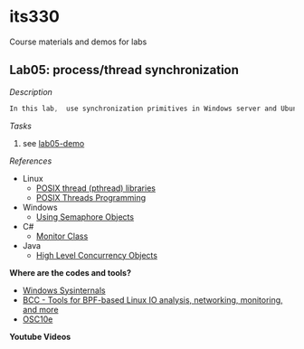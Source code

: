 # its330
Course materials and demos for labs


## Lab05: process/thread synchronization


_Description_
```c
In this lab,  use synchronization primitives in Windows server and Ubuntu.
```

_Tasks_

1. see [lab05-demo](./lab05-demo.txt)


_References_
* Linux
  * [POSIX thread (pthread) libraries](https://www.cs.cmu.edu/afs/cs/academic/class/15492-f07/www/pthreads.html)
  * [POSIX Threads Programming](https://computing.llnl.gov/tutorials/pthreads/)
* Windows
  * [Using Semaphore Objects](https://docs.microsoft.com/en-us/windows/win32/sync/using-semaphore-objects)
* C#
  * [Monitor Class](https://docs.microsoft.com/en-us/dotnet/api/system.threading.monitor?view=netframework-4.8)
* Java
  * [High Level Concurrency Objects](https://docs.oracle.com/javase/tutorial/essential/concurrency/highlevel.html)


**Where are the codes and tools?**
* [Windows Sysinternals](https://docs.microsoft.com/en-us/sysinternals/)
* [BCC - Tools for BPF-based Linux IO analysis, networking, monitoring, and more](https://github.com/iovisor/bcc)
* [OSC10e](https://github.com/greggagne/osc10e)


**Youtube Videos**





